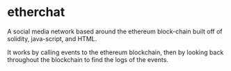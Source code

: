 # etherchat
A social media network based around the ethereum block-chain built off of solidity, java-script, and HTML.

It works by calling events to the ethereum blockchain, then by looking back throughout the blockchain to find the logs of the events.
